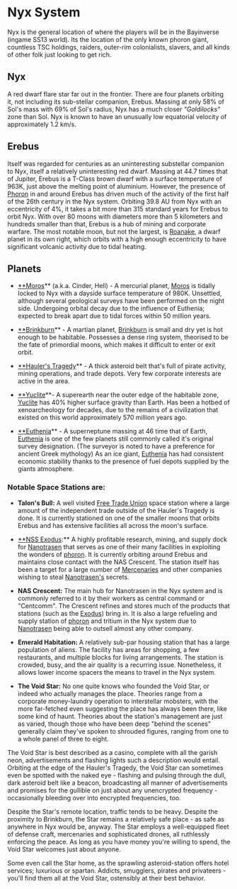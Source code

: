 # Nyx System

Nyx is the general location of where the players will be in the Bayinverse (ingame SS13 world). Its the location of the only known phoron giant, countless TSC holdings, raiders, outer-rim colonialists, slavers, and all kinds of other folk just looking to get rich.

## Nyx

A red dwarf flare star far out in the frontier. There are four planets orbiting it, not including its sub-stellar companion, Erebus. Massing at only 58% of Sol's mass with 69% of Sol's radius, Nyx has a much closer _"Goldilocks"_ zone than Sol. Nyx is known to have an unusually low equatorial velocity of approximately 1.2 km/s.

## Erebus

Itself was regarded for centuries as an uninteresting substellar companion to Nyx, itself a relatively uninteresting red dwarf. Massing at 44.7 times that of Jupiter, Erebus is a T-Class brown dwarf with a surface temperature of 963K, just above the melting point of aluminium. However, the presence of [Phoron][8] in and around Erebus has driven much of the activity of the first half of the 26th century in the Nyx system. Orbiting 39.8 AU from Nyx with an eccentricity of 4%, it takes a bit more than 315 standard years for Erebus to orbit Nyx. With over 80 moons with diameters more than 5 kilometers and hundreds smaller than that, Erebus is a hub of mining and corporate warfare. The most notable moon, but not the largest, is [Roanake][11], a dwarf planet in its own right, which orbits with a high enough eccentricity to have significant volcanic activity due to tidal heating.

## Planets

* [**Moros][1]** (a.k.a. Cinder, Hell) - A mercurial planet, [Moros][1] is tidally locked to Nyx with a dayside surface temperature of 980K. Unsettled, although several geological surveys have been performed on the night side. Undergoing orbital decay due to the influence of Euthenia; expected to break apart due to tidal forces within 50 million years.

* [**Brinkburn][2]** \- A martian planet, [Brinkburn][2] is small and dry yet is hot enough to be habitable. Possesses a dense ring system, theorised to be the fate of primordial moons, which makes it difficult to enter or exit orbit.

* [**Hauler's Tragedy][2]** \- A thick asteroid belt that's full of pirate activity, mining operations, and trade depots. Very few corporate interests are active in the area.

* [**Yuclite][3]**\- A superearth near the outer edge of the habitable zone, [Yuclite][3] has 40% higher surface gravity than Earth. Has been a hotbed of xenoarcheology for decades, due to the remains of a civilization that existed on this world approximately 570 million years ago.

* [**Euthenia][4]** \- A superneptune massing at 46 time that of Earth, [Euthenia][4] is one of the few planets still commonly called it's original survey designation. (The surveyor is noted to have a preference for ancient Greek mythology) As an ice giant, [Euthenia][4] has had consistent economic stability thanks to the presence of fuel depots supplied by the giants atmosphere.

### Notable Space Stations are:

* **Talon's Bull:** A well visited [Free Trade Union][5] space station where a large amount of the independent trade outside of the Hauler's Tragedy is done. It is currently stationed on one of the smaller moons that orbits Erebus and has extensive facilities all across the moon's surface.

* [**NSS Exodus][6]:** A highly profitable research, mining, and supply dock for [Nanotrasen][7] that serves as one of their many facilities in exploiting the wonders of [phoron][8]. It is currently orbiting around Erebus and maintains close contact with the NAS Crescent. The station itself has been a target for a large number of [Mercenaries][9] and other companies wishing to steal [Nanotrasen's][7] secrets.

* **NAS Crescent:** The main hub for Nanotrasen in the Nyx system and is commonly referred to it by their workers as central command or "Centcomm". The Crescent refines and stores much of the products that stations (such as the [Exodus][10]) bring in. It is also a large refueling and supply station of [phoron][8] and tritium in the Nyx system due to [Nanotrasen][7] being able to outsell almost any other company.

* **Emerald Habitation:** A relatively sub-par housing station that has a large population of aliens. The facility has areas for shopping, a few restaurants, and multiple blocks for living arrangements. The station is crowded, busy, and the air quality is a recurring issue. Nonetheless, it allows lower income spacers the means to travel in the Nyx system.

* **The Void Star:** No one quite knows who founded the Void Star, or indeed who actually manages the place. Theories range from a corporate money-laundry operation to interstellar mobsters, with the more far-fetched even suggesting the place has always been there, like some kind of haunt. Theories about the station's management are just as varied, though those who have been deep "behind the scenes" generally claim they've spoken to shrouded figures, ranging from one to a whole panel of three to eight.

The Void Star is best described as a casino, complete with all the garish neon, advertisements and flashing lights such a description would entail. Orbiting at the edge of the Hauler's Tragedy, the Void Star can sometimes even be spotted with the naked eye - flashing and pulsing through the dull, dark asteroid belt like a beacon, broadcasting all manner of advertisements and promises for the gullible on just about any unencrypted frequency - occasionally bleeding over into encrypted frequencies, too.

Despite the Star's remote location, traffic tends to be heavy. Despite the proximity to Brinkburn, the Star remains a relatively safe place - as safe as anywhere in Nyx would be, anyway. The Star employs a well-equipped fleet of defense craft, mercenaries and sophisticated drones, all ruthlessly enforcing the peace. As long as you have money you're willing to spend, the Void Star welcomes just about anyone.

Some even call the Star home, as the sprawling asteroid-station offers hotel services; luxurious or spartan. Addicts, smugglers, pirates and privateers - you'll find them all at the Void Star, ostensibly at their best behavior.



[1]: /index.php?title=Moros&action=edit&redlink=1 "Moros (page does not exist)"
[2]: /Brinkburn "Brinkburn"
[3]: /Yuclite "Yuclite"
[4]: /index.php?title=Euthenia&action=edit&redlink=1 "Euthenia (page does not exist)"
[5]: /Free_Trade_Union "Free Trade Union"
[6]: /NSS_Exodus "NSS Exodus"
[7]: /Nanotrasen "Nanotrasen"
[8]: /Phoron "Phoron"
[9]: /Mercenary "Mercenary"
[10]: /Exodus "Exodus"
[11]: /Roanake "Roanake"